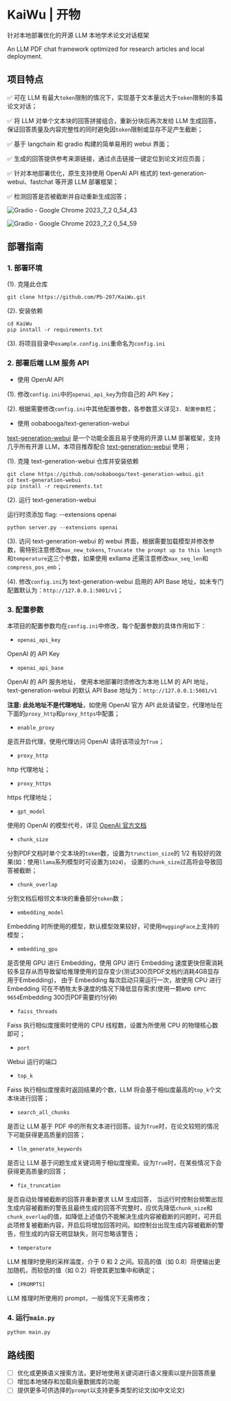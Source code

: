 # KaiWu | 开物

针对本地部署优化的开源 LLM 本地学术论文对话框架

An LLM PDF chat framework optimized for research articles and local deployment.

## 项目特点

✅ 可在 LLM 有最大`token`限制的情况下，实现基于文本量远大于`token`限制的多篇论文对话；

✅ 将 LLM 对单个文本块的回答拼接组合，重新分块后再次发给 LLM 生成回答，保证回答质量及内容完整性的同时避免因`token`限制或显存不足产生截断；

✅ 基于 langchain 和 gradio 构建的简单易用的 webui 界面；

✅ 生成的回答提供参考来源链接，通过点击链接一键定位到论文对应页面；

✅ 针对本地部署优化，原生支持使用 OpenAI API 格式的 text-generation-webui、fastchat 等开源 LLM 部署框架；

✅ 检测回答是否被截断并自动重新生成回答；

![Gradio - Google Chrome 2023_7_2 0_54_43](https://github.com/Pb-207/KaiWu/assets/51241613/e807658e-15e5-4b2e-b8b5-f304d1d98aa1)

![Gradio - Google Chrome 2023_7_2 0_54_59](https://github.com/Pb-207/KaiWu/assets/51241613/62d1a137-ec8b-4b9c-81a2-16e32aa7820a)

## 部署指南

### 1. 部署环境

(1). 克隆此仓库

```shell
git clone https://github.com/Pb-207/KaiWu.git
```

(2). 安装依赖

```shell
cd KaiWu
pip install -r requirements.txt
```

(3). 将项目目录中`example.config.ini`重命名为`config.ini`

### 2. 部署后端 LLM 服务 API

- 使用 OpenAI API

(1). 修改`config.ini`中的`openai_api_key`为你自己的 API Key；

(2). 根据需要修改`config.ini`中其他配置参数，各参数意义详见`3. 配置参数`栏；

- 使用 oobabooga/text-generation-webui

[text-generation-webui](https://github.com/oobabooga/text-generation-webui) 是一个功能全面且易于使用的开源 LLM 部署框架，支持几乎所有开源 LLM，本项目推荐配合 [text-generation-webui](https://github.com/oobabooga/text-generation-webui) 使用；

(1). 克隆 text-generation-webui 仓库并安装依赖

```shell
git clone https://github.com/oobabooga/text-generation-webui.git
cd text-generation-webui
pip install -r requirements.txt
```

(2). 运行 text-generation-webui 

运行时须添加 flag: --extensions openai

```shell
python server.py --extensions openai
```

(3). 访问 text-generation-webui 的 webui 界面，根据需要加载模型并修改参数，需特别注意修改`max_new_tokens`, `Truncate the prompt up to this length`和`temperature`这三个参数，如果使用 exllama 还需注意修改`max_seq_len`和`compress_pos_emb`；

(4). 修改`config.ini`为 text-generation-webui 启用的 API Base 地址，如未专门配置默认为：`http://127.0.0.1:5001/v1`；

### 3. 配置参数

本项目的配置参数均在`config.ini`中修改，每个配置参数的具体作用如下：

- `openai_api_key`

OpenAI 的 API Key
 
- `openai_api_base`

OpenAI 的 API 服务地址， 使用本地部署时须修改为本地 LLM 的 API 地址，text-generation-webui 的默认 API Base 地址为：`http://127.0.0.1:5001/v1`

**注意: 此处地址不是代理地址**，如使用 OpenAI 官方 API 此处请留空，代理地址在下面的`proxy_http`和`proxy_https`中配置；

- `enable_proxy`

是否开启代理，使用代理访问 OpenAI 请将该项设为`True`；

- `proxy_http`

http 代理地址；

- `proxy_https`

https 代理地址；

- `gpt_model`

使用的 OpenAI 的模型代号，详见 [OpenAI 官方文档](https://platform.openai.com/docs/models/continuous-model-upgrades)

- `chunk_size`

分割PDF文档时单个文本块的`token`数，设置为`trunction_size`的 1/2 有较好的效果(如：使用`llama`系列模型时可设置为`1024`)， 设置的`chunk_size`过高将会导致回答被截断；

- `chunk_overlap`

分割文档后相邻文本块的重叠部分`token`数；

- `embedding_model`

Embedding 时所使用的模型，默认模型效果较好，可使用`HuggingFace`上支持的模型；

- `embedding_gpu`

是否使用 GPU 进行 Embedding，使用 GPU 进行 Embedding 速度更快但需消耗较多显存从而导致留给推理使用的显存变少(测试300页PDF文档约消耗4GB显存用于Embedding)， 由于 Embedding 每次启动只需运行一次，故使用 CPU 进行 Embedding 可在不牺牲太多速度的情况下降低显存需求(使用一颗`AMD EPYC 9654`Embedding 300页PDF需要约1分钟)

- `faiss_threads`

Faiss 执行相似度搜索时使用的 CPU 线程数，设置为所使用 CPU 的物理核心数即可；

- `port`

Webui 运行的端口

- `top_k`

Faiss 执行相似度搜索时返回结果的个数，LLM 将会基于相似度最高的`top_k`个文本块进行回答；

- `search_all_chunks`

是否让 LLM 基于 PDF 中的所有文本进行回答。设为`True`时，在论文较短的情况下可能获得更高质量的回答；
 
- `llm_generate_keywords`

是否让 LLM 基于问题生成关键词用于相似度搜索。设为`True`时，在某些情况下会获得更高质量的回答；

- `fix_truncation`

是否自动处理被截断的回答并重新要求 LLM 生成回答， 当运行时控制台频繁出现生成内容被截断的警告且最终生成的回答不完整时，应优先降低`chunk_size`和`chunk_overlap`的值，如降低上述值仍不能解决生成内容被截断的问题时，可开启此项修复被截断内容，开启后将增加回答时间。如控制台出现生成内容被截断的警告，但生成的内容无明显缺失，则可忽略该警告；

- `temperature`

LLM 推理时使用的采样温度，介于 0 和 2 之间。较高的值（如 0.8）将使输出更加随机，而较低的值（如 0.2）将使其更加集中和确定；

- `[PROMPTS]`

LLM 推理时所使用的 prompt，一般情况下无需修改；

### 4. 运行`main.py`

```shell
python main.py
```

## 路线图

- [ ] 优化或更换语义搜索方法，更好地使用关键词进行语义搜索以提升回答质量
- [ ] 增加本地储存和加载向量数据库的功能
- [ ] 提供更多可供选择的`prompt`以支持更多类型的论文(如中文论文)
